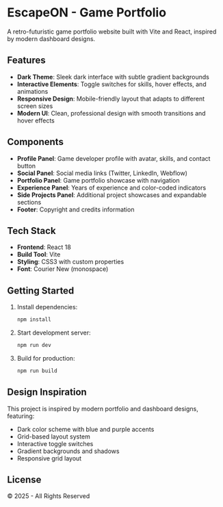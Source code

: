 # EscapeON - Game Portfolio

A retro-futuristic game portfolio website built with Vite and React, inspired by modern dashboard designs.

## Features

- **Dark Theme**: Sleek dark interface with subtle gradient backgrounds
- **Interactive Elements**: Toggle switches for skills, hover effects, and animations
- **Responsive Design**: Mobile-friendly layout that adapts to different screen sizes
- **Modern UI**: Clean, professional design with smooth transitions and hover effects

## Components

- **Profile Panel**: Game developer profile with avatar, skills, and contact button
- **Social Panel**: Social media links (Twitter, LinkedIn, Webflow)
- **Portfolio Panel**: Game portfolio showcase with navigation
- **Experience Panel**: Years of experience and color-coded indicators
- **Side Projects Panel**: Additional project showcases and expandable sections
- **Footer**: Copyright and credits information

## Tech Stack

- **Frontend**: React 18
- **Build Tool**: Vite
- **Styling**: CSS3 with custom properties
- **Font**: Courier New (monospace)

## Getting Started

1. Install dependencies:
   ```bash
   npm install
   ```

2. Start development server:
   ```bash
   npm run dev
   ```

3. Build for production:
   ```bash
   npm run build
   ```

## Design Inspiration

This project is inspired by modern portfolio and dashboard designs, featuring:
- Dark color scheme with blue and purple accents
- Grid-based layout system
- Interactive toggle switches
- Gradient backgrounds and shadows
- Responsive grid layout

## License

© 2025 - All Rights Reserved
